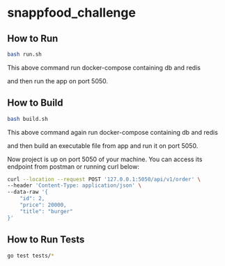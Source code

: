 # snappfood_challenge

## How to Run

```bash
bash run.sh
```
This above command run docker-compose containing db and redis

and then run the app on port 5050.

## How to Build

```bash
bash build.sh
```
This above command again run docker-compose containing db and redis

and then build an executable file from app and run it on port 5050.

Now project is up on port 5050 of your machine. You can access its endpoint from postman or running curl below:

```bash
curl --location --request POST '127.0.0.1:5050/api/v1/order' \
--header 'Content-Type: application/json' \
--data-raw '{
    "id": 2,
    "price": 20000,
    "title": "burger"
}'
```

## How to Run Tests

```bash
go test tests/*
```
